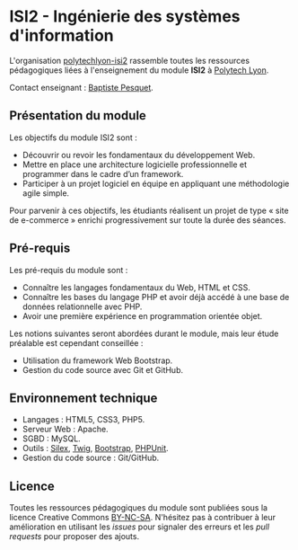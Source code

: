 # ISI2 - Ingénierie des systèmes d'information

L'organisation [polytechlyon-isi2](https://github.com/polytechlyon-isi2) rassemble toutes les ressources pédagogiques liées à l'enseignement du module **ISI2** à [Polytech Lyon](http://http://polytech.univ-lyon1.fr/).

Contact enseignant : [Baptiste Pesquet](https://github.com/bpesquet).

## Présentation du module

Les objectifs du module ISI2 sont :

*	Découvrir ou revoir les fondamentaux du développement Web.
*	Mettre en place une architecture logicielle professionnelle et programmer dans le cadre d’un framework.
*	Participer à un projet logiciel en équipe en appliquant une méthodologie agile simple.

Pour parvenir à ces objectifs, les étudiants réalisent un projet de type « site de e-commerce » enrichi progressivement sur toute la durée des séances.

## Pré-requis

Les pré-requis du module sont :

* Connaître les langages fondamentaux du Web, HTML et CSS.
* Connaître les bases du langage PHP et avoir déjà accédé à une base de données relationnelle avec PHP.
* Avoir une première expérience en programmation orientée objet.

Les notions suivantes seront abordées durant le module, mais leur étude préalable est cependant conseillée :

* Utilisation du framework Web Bootstrap.
* Gestion du code source avec Git et GitHub.

## Environnement technique

* Langages : HTML5, CSS3, PHP5.
* Serveur Web : Apache.
* SGBD : MySQL.
* Outils : [Silex](http://silex.sensiolabs.org/), [Twig](http://twig.sensiolabs.org/), [Bootstrap](http://getbootstrap.com/), [PHPUnit](https://phpunit.de/).
* Gestion du code source : Git/GitHub.

## Licence

Toutes les ressources pédagogiques du module sont publiées sous la licence Creative Commons [BY-NC-SA](http://creativecommons.org/licenses/by-nc-sa/4.0/). N'hésitez pas à contribuer à leur amélioration en utilisant les *issues* pour signaler des erreurs et les *pull requests* pour proposer des ajouts.

